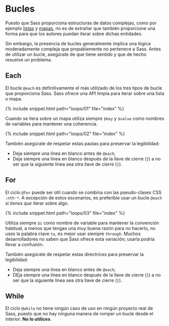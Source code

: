 
# Bucles

Puesto que Sass proporciona estructuras de datos complejas, como por ejemplo [listas](#listas) y [mapas](#mapas), no es de extrañar que también proporcione una forma para que los autores puedan iterar sobre dichas entidades.

Sin embargo, la presencia de bucles generalmente implica una lógica moderadamente compleja que propablemente no pertenece a Sass. Antes de utilizar un bucle, asegúrate de que tiene sentido y que de hecho resuelve un problema.

## Each

El bucle `@each` es definitivamente el más utilizado de los tres tipos de bucle que proporciona Sass. Sass ofrece una API limpia para iterar sobre una lista o mapa.

{% include snippet.html path="loops/01" file="index" %}

Cuando se itera sobre un mapa utiliza siempre `$key` y `$value` como nombres de variables para mantener una coherencia.

{% include snippet.html path="loops/02" file="index" %}

También asegúrate de respetar estas pautas para preservar la legibilidad:

* Deja siempre una línea en blanco antes de `@each`;
* Deja siempre una línea en blanco después de la llave de cierre (`}`) a no ser que la siguiente línea sea otra llave de cierre (`}`).

## For

El ciclo `@for` puede ser útil cuando se combina con las pseudo-clases CSS `:nth-*`. A excepción de estos escenarios, es preferible usar un bucle `@each` si *tienes que* iterar sobre algo.

{% include snippet.html path="loops/03" file="index" %}

Utiliza siempre `$i` como nombre de variable para mantener la convención habitual, a menos que tengas una muy buena razón para no hacerlo, no uses la palabra clave `to`, es mejor usar siempre `through`. Muchos desarrolladores no saben que Sass ofrece esta variación; usarla podría llevar a confusión.

También asegúrate de respetar estas directrices para preservar la legibilidad:

* Deja siempre una línea en blanco antes de `@each`;
* DEja siempre una línea en blanco después de la llave de cierre (`}`) a no ser que la siguiente línea sea otra llave de cierre (`}`).

## While

El ciclo `@while` no tiene ningún caso de uso en ningún proyecto real de Sass, puesto que no hay ninguna manera de romper un bucle desde el interior. **No lo utilices**.
